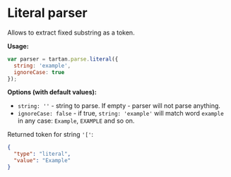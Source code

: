 # Literal parser

Allows to extract fixed substring as a token. 

**Usage:** 
```javascript
var parser = tartan.parse.literal({
  string: 'example',
  ignoreCase: true
});
```

**Options (with default values):**
* `string: ''` - string to parse. If empty - parser will not parse anything.
* `ignoreCase: false` - if true, `string: 'example'` will match word `example`
in any case: `Example`, `EXAMPLE` and so on.

Returned token for string `'['`:
```json
{
  "type": "literal",
  "value": "Example"
}
```
